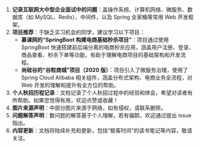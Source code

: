 1. **记录互联网大中型企业面试中的问题**：盖操作系统、计算机网络、微服务、数据库（如 MySQL、Redis）、中间件，以及 Spring 全家桶等常用 Web 开发框架。
2. **项目推荐**：于缺乏实习机会的同学，建议学习以下项目：
   - **慕课网的“SpringBoot 构建电商基础秒杀项目”**：项目通过使用 SpringBoot 快速搭建前后端分离的电商秒杀应用，涵盖用户注册、登录、商品查看、秒杀下单等功能，有助于理解电商项目的基础架构和开发流程。
   - **尚硅谷的“谷粒商城”项目（2020 版）**：项目引入了微服务治理，使用了 Spring Cloud Alibaba 相关组件，涵盖分布式架构、电商业务全流程，对 Web 开发的理解和提升有全方位的帮助。
3. **个人秋招历程记录**：文档记录了个人秋招过程中的经验和体会，希望对读者有所帮助。如果您觉得有用，欢迎点赞或收藏！
4. **图片来源声明**：中部分图片来源于网络，如有侵权，请联系删除。
5. **问题解答声明**：数问题的解答基于个人理解，若有偏颇，欢迎通过提出 issue 指出。
6. **内容更新**：文档将陆续补充和更新，包括“极客时间”的读书笔记等内容，敬请关注。

